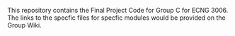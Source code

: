 This repository contains the Final Project Code for Group C for ECNG 3006.  The links to the specfic files for specfic modules would be provided on the Group Wiki. 
